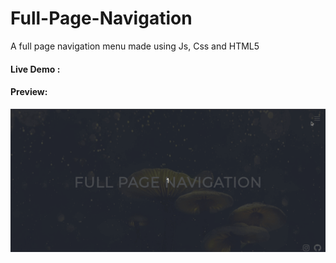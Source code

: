 # Full-Page-Navigation
A full page navigation menu made using Js, Css and HTML5

#### Live Demo : 

#### Preview:
![](preview.gif)

